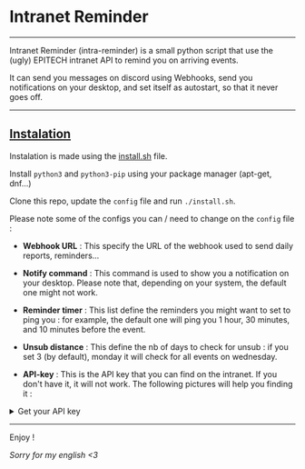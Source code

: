 # Intranet Reminder

---

Intranet Reminder (intra-reminder) is a small python script that use the (ugly) EPITECH intranet API to remind you on arriving events.

It can send you messages on discord using Webhooks, send you notifications on your desktop, and set itself as autostart, so that it never goes off.

---

## <u>Instalation</u>

Instalation is made using the [install.sh](null) file.

Install `python3` and `python3-pip` using your package manager (apt-get, dnf...)

Clone this repo, update the `config` file and run `./install.sh`.

Please note some of the configs you can / need to change on the `config` file :

- **Webhook URL** : This specify the URL of the webhook used to send daily reports, reminders...

- **Notify command** : This command is used to show you a notification on your desktop. Please note that, depending on your system, the default one might not work.

- **Reminder timer** : This list define the reminders you might want to set to ping you : for example, the default one will ping you 1 hour, 30 minutes, and 10 minutes before the event.

- **Unsub distance** : This define the nb of days to check for unsub : if you set 3 (by default), monday it will check for all events on wednesday.

- **API-key** : This is the API key that you can find on the intranet. If you don't have it, it will not work. The following pictures will help you finding it :

<details><summary>Get your API key</summary>

Go to the [EPITECH intranet](https://intra.epitech.eu/)

![Go to the intranet](images/1.png)

Login, and open up the dev section (f12 for Firefox, for chrome IDK, because Firefox > chrome).

![Dev section](images/2.png)

Go get your token on the cookies section (Storage>Cookies on Firefox)

![Cookie section of the browser](images/3.png)

Get the value of that cookie. It is your API token.

</details>

---

Enjoy !

_Sorry for my english <3_